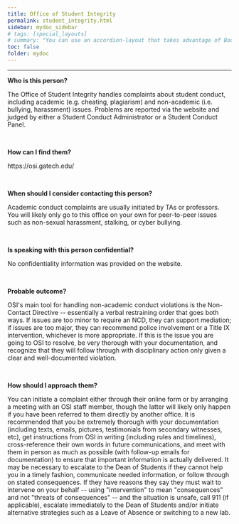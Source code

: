 ```yaml
---
title: Office of Student Integrity
permalink: student_integrity.html
sidebar: mydoc_sidebar
# tags: [special_layouts]
# summary: "You can use an accordion-layout that takes advantage of Bootstrap styling. This is useful for an FAQ page."
toc: false
folder: mydoc
---
```


<hr>

<p><b>Who is this person?</b></p>
   <p>The Office of Student Integrity handles complaints about student conduct, including academic (e.g. cheating, plagiarism) and non-academic (i.e. bullying, harassment) issues. Problems are reported via the website and judged by either a Student Conduct Administrator or a Student Conduct Panel.</p>

<p>&nbsp;</p>

<p><b>How can I find them?</b></p>
   <p>https://osi.gatech.edu/</p>

<p>&nbsp;</p>

<p><b>When should I consider contacting this person?</b></p>
   <p>Academic conduct complaints are usually initiated by TAs or professors. You will likely only go to this office on your own for peer-to-peer issues such as non-sexual harassment, stalking, or cyber bullying.</p>

<p>&nbsp;</p>

<p><b>Is speaking with this person confidential?</b></p>
   <p>No confidentiality information was provided on the website.</p>

<p>&nbsp;</p>

<p><b>Probable outcome?</b></p>
   <p>OSI's main tool for handling non-academic conduct violations is the Non-Contact Directive -- essentially a verbal restraining order that goes both ways. If issues are too minor to require an NCD, they can support mediation; if issues are too major, they can recommend police involvement or a Title IX intervention, whichever is more appropriate. If this is the issue you are going to OSI to resolve, be very thorough with your documentation, and recognize that they will follow through with disciplinary action only given a clear and well-documented violation.</p>

<p>&nbsp;</p>

<p><b>How should I approach them?</b></p>
   <p>You can initiate a complaint either through their online form or by arranging a meeting with an OSI staff member, though the latter will likely only happen if you have been referred to them directly by another office. It is recommended that you be extremely thorough with your documentation (including texts, emails, pictures, testimonials from secondary witnesses, etc), get instructions from OSI in writing (including rules and timelines), cross-reference their own words in future communications, and meet with them in person as much as possible (with follow-up emails for documentation) to ensure that important information is actually delivered. It may be necessary to escalate to the Dean of Students if they cannot help you in a timely fashion, communicate needed information, or follow through on stated consequences. If they have reasons they say they must wait to intervene on your behalf -- using "intervention" to mean "consequences" and not "threats of consequences" -- and the situation is unsafe, call 911 (if applicable), escalate immediately to the Dean of Students and/or initiate alternative strategies such as a Leave of Absence or switching to a new lab.</p>


<script>
    if(location.hash !== null && location.hash !== "")
    {
        var url = location.hash.endsWith("-1") ? location.hash.substring(0, location.hash.length-2) : location.hash;
        $(url + ".collapse").collapse("show");
    }
</script>